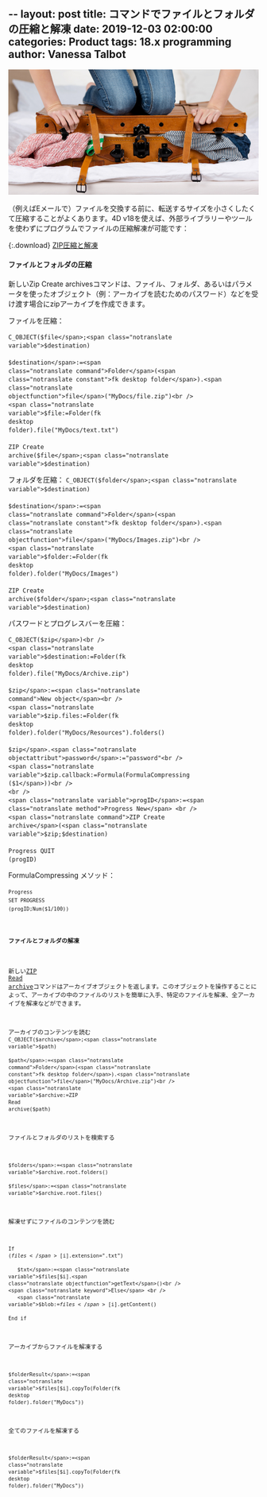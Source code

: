 --
layout: post
title: コマンドでファイルとフォルダの圧縮と解凍
date: 2019-12-03 02:00:00
categories: Product
tags: 18.x programming
author: Vanessa Talbot
--

![project-database-stylesheet](/images/blog/12-03/Compression.png)

（例えばEメールで）ファイルを交換する前に、転送するサイズを小さくしたくて圧縮することがよくあります。4D v18を使えば、外部ライブラリーやツールを使わずにプログラムでファイルの圧縮解凍が可能です：

{:.download}
[ZIP圧縮と解凍](https://github.com/4D-JP/HDI/releases/download/18/HDI_CompressFile.zip)

#### ファイルとフォルダの圧縮
新しい<span class="notranslate command">Zip Create archives</span>コマンドは、ファイル、フォルダ、あるいはパラメータを使ったオブジェクト（例：アーカイブを読むためのパスワード）などを受け渡す場合にzipアーカイブを作成できます。

ファイルを圧縮：

<code class="fourd"><span class="notranslate command">C_OBJECT</span>(<span class="notranslate variable">$file</span>;<span class="notranslate variable">$destination</span>)<br />
<span class="notranslate variable">$destination</span>:=<span class="notranslate command">Folder</span>(<span class="notranslate constant">fk desktop folder</span>).<span class="notranslate objectfunction">file</span>("MyDocs/file.zip")<br />
<span class="notranslate variable">$file</span>:=<span class="notranslate command">Folder</span>(<span class="notranslate constant">fk desktop folder</span>).<span class="notranslate objectfunction">file</span>("MyDocs/text.txt")<br />
<span class="notranslate command">ZIP Create archive</span>(<span class="notranslate variable">$file</span>;<span class="notranslate variable">$destination</span>)</code>

フォルダを圧縮：
<code class="fourd"><span class="notranslate command">C_OBJECT</span>(<span class="notranslate variable">$folder</span>;<span class="notranslate variable">$destination</span>)<br />
<span class="notranslate variable">$destination</span>:=<span class="notranslate command">Folder</span>(<span class="notranslate constant">fk desktop folder</span>).<span class="notranslate objectfunction">file</span>("MyDocs/Images.zip")<br />
<span class="notranslate variable">$folder</span>:=<span class="notranslate command">Folder</span>(<span class="notranslate constant">fk desktop folder</span>).<span class="notranslate objectfunction">folder</span>("MyDocs/Images")<br />
<span class="notranslate command">ZIP Create archive</span>(<span class="notranslate variable">$folder</span>;<span class="notranslate variable">$destination</span>)</code>

パスワードとプログレスバーを圧縮：

<code class="fourd"><span class="notranslate command">C_OBJECT</span>(<span class="notranslate variable">$zip</span>)<br />
<span class="notranslate variable">$destination</span>:=<span class="notranslate command">Folder</span>(<span class="notranslate constant">fk desktop folder</span>).<span class="notranslate objectfunction">file</span>("MyDocs/Archive.zip")<br />
<span class="notranslate variable">$zip</span>:=<span class="notranslate command">New object</span><br />
<span class="notranslate variable">$zip</span>.<span class="notranslate objectattribut">files</span>:=<span class="notranslate command">Folder</span>(<span class="notranslate constant">fk desktop folder</span>).<span class="notranslate objectfunction">folder</span>("MyDocs/Resources").<span class="notranslate objectfunction">folders</span>()<br />
<span class="notranslate variable">$zip</span>.<span class="notranslate objectattribut">password</span>:="password"<br />
<span class="notranslate variable">$zip</span>.<span class="notranslate objectattribut">callback</span>:=<span class="notranslate command">Formula</span>(<span class="notranslate method">FormulaCompressing</span> (<span class="notranslate variable">$1</span>))<br />
<br />
<span class="notranslate variable">progID</span>:=<span class="notranslate method">Progress New</span> <br />
<span class="notranslate command">ZIP Create archive</span>(<span class="notranslate variable">$zip</span>;<span class="notranslate variable">$destination</span>)<br />
<span class="notranslate method">Progress QUIT</span> (<span class="notranslate variable">progID</span>)</code>

<span class="notranslate method">FormulaCompressing</span> メソッド：

<code class="fourd"><code><span class="notranslate method">Progress SET PROGRESS</span> (<span class="notranslate variable">progID</span>;<span class="notranslate command">Num</span>(<span class="notranslate variable">$1</span>/100))</code>

#### ファイルとフォルダの解凍

新しい<a href="https://doc.4d.com/4Dv18/4D/18/ZIP-Read-archive.301-4672153.ja.html"><span class="notranslate command">ZIP Read archive</span></a>コマンドはアーカイブオブジェクトを返します。このオブジェクトを操作することによって、アーカイブの中のファイルのリストを簡単に入手、特定のファイルを解凍、全アーカイブを解凍などができます。

アーカイブのコンテンツを読む
<code class="fourd"><span class="notranslate command">C_OBJECT</span>(<span class="notranslate variable">$archive</span>;<span class="notranslate variable">$path</span>)<br />
<span class="notranslate variable">$path</span>:=<span class="notranslate command">Folder</span>(<span class="notranslate constant">fk desktop folder</span>).<span class="notranslate objectfunction">file</span>("MyDocs/Archive.zip")<br />
<span class="notranslate variable">$archive</span>:=<span class="notranslate command">ZIP Read archive</span>(<span class="notranslate variable">$path</span>)</code>

ファイルとフォルダのリストを検索する

<code class="fourd"><span class="notranslate variable">$folders</span>:=<span class="notranslate variable">$archive</span>.<span class="notranslate objectattribut">root</span>.<span class="notranslate objectfunction">folders</span>()<br />
<span class="notranslate variable">$files</span>:=<span class="notranslate variable">$archive</span>.<span class="notranslate objectattribut">root</span>.<span class="notranslate objectfunction">files</span>()</code>

解凍せずにファイルのコンテンツを読む

<code class="fourd"><span class="notranslate keyword">If</span> (<span class="notranslate variable">$files</span>[$i].<span class="notranslate objectattribut">extension</span>=".txt")<br />
   <span class="notranslate variable">$txt</span>:=<span class="notranslate variable">$files</span>[$i].<span class="notranslate objectfunction">getText</span>()<br />
<span class="notranslate keyword">Else</span> <br />
   <span class="notranslate variable">$blob</span>:=<span class="notranslate variable">$files</span>[$i].<span class="notranslate objectfunction">getContent</span>()<br />
<span class="notranslate keyword">End if</span></code>

アーカイブからファイルを解凍する

<code class="fourd"><span class="notranslate variable">$folderResult</span>:=<span class="notranslate variable">$files</span>[$i].<span class="notranslate objectfunction">copyTo</span>(<span class="notranslate command">Folder</span>(<span class="notranslate constant">fk desktop folder</span>).<span class="notranslate objectfunction">folder</span>("MyDocs"))</code>

全てのファイルを解凍する

<code class="fourd"><span class="notranslate variable">$folderResult</span>:=<span class="notranslate variable">$files</span>[$i].<span class="notranslate objectfunction">copyTo</span>(<span class="notranslate command">Folder</span>(<span class="notranslate constant">fk desktop folder</span>).<span class="notranslate objectfunction">folder</span>("MyDocs"))</code>


